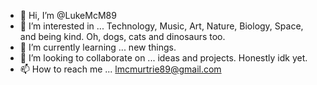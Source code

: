 - 👋 Hi, I’m @LukeMcM89
- 👀 I’m interested in ... Technology, Music, Art, Nature, Biology, Space, and being kind. Oh, dogs, cats and dinosaurs too.
- 🌱 I’m currently learning ... new things.
- 💞️ I’m looking to collaborate on ... ideas and projects. Honestly idk yet. 
- 📫 How to reach me ... lmcmurtrie89@gmail.com

<!---
LukeMcM89/LukeMcM89 is a ✨ special ✨ repository because its `README.md` (this file) appears on your GitHub profile.
You can click the Preview link to take a look at your changes.
--->
